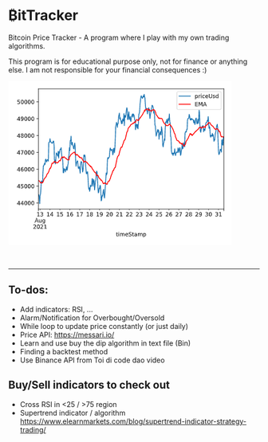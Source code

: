 # ₿itTracker

Bitcoin Price Tracker - A program where I play with my own trading algorithms.

This program is for educational purpose only, not for finance or anything else. I am not responsible for your financial consequences :)

![Output](public/images/Screenshot-31-aug.png)

<br>

---

## To-dos:
- Add indicators: RSI, ...
- Alarm/Notification for Overbought/Oversold
- While loop to update price constantly (or just daily)
- Price API: https://messari.io/
- Learn and use buy the dip algorithm in text file (Bin) 
- Finding a backtest method
- Use Binance API from Toi di code dao video

## Buy/Sell indicators to check out
- Cross RSI in <25 / >75 region
- Supertrend indicator / algorithm https://www.elearnmarkets.com/blog/supertrend-indicator-strategy-trading/

